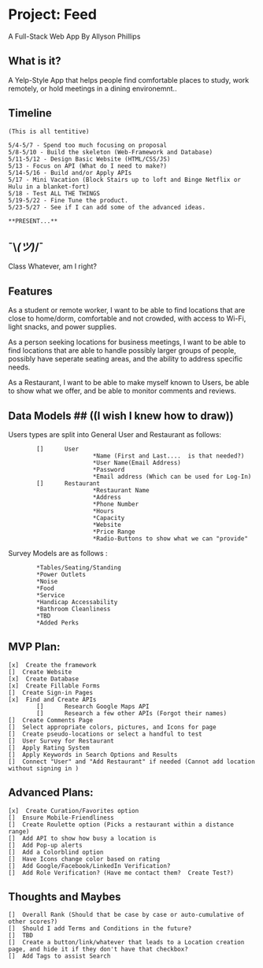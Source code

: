 # Project: Feed

A Full-Stack Web App
By
Allyson Phillips

## What is it?

A Yelp-Style App that helps people find comfortable places to study, work remotely, or hold meetings in a dining environemnt..

## Timeline

```
(This is all tentitive)

5/4-5/7 - Spend too much focusing on proposal
5/8-5/10 - Build the skeleton (Web-Framework and Database)
5/11-5/12 - Design Basic Website (HTML/CSS/JS)
5/13 - Focus on API (What do I need to make?)
5/14-5/16 - Build and/or Apply APIs
5/17 - Mini Vacation (Block Stairs up to loft and Binge Netflix or Hulu in a blanket-fort)
5/18 - Test ALL THE THINGS
5/19-5/22 - Fine Tune the product.
5/23-5/27 - See if I can add some of the advanced ideas.

**PRESENT...**
```

## ¯\\_(ツ)_/¯

Class Whatever, am I right?

## Features

As a student or remote worker, I want to be able to find locations that are close to home/dorm, comfortable and not crowded, with access to Wi-Fi, light snacks, and power supplies.

As a person seeking locations for business meetings, I want to be able to find locations that are able to handle possibly larger groups of people, possibly have seperate seating areas, and the ability to address specific needs.

As a Restaurant, I want to be able to make myself known to Users, be able to show what we offer, and be able to monitor comments and reviews.

## Data Models ## ((I wish I knew how to draw))

Users types are split into General User and Restaurant as follows:

```
        []      User
                        *Name (First and Last....  is that needed?)
                        *User Name(Email Address)
                        *Password
                        *Email address (Which can be used for Log-In)
        []      Restaurant
                        *Restaurant Name
                        *Address
                        *Phone Number
                        *Hours
                        *Capacity
                        *Website
                        *Price Range
                        *Radio-Buttons to show what we can "provide"
```

Survey Models are as follows :

```
        *Tables/Seating/Standing
        *Power Outlets
        *Noise
        *Food
        *Service
        *Handicap Accessability
        *Bathroom Cleanliness
        *TBD
        *Added Perks
```

## MVP Plan:

```
[x]  Create the framework
[]  Create Website
[x]  Create Database
[x]  Create Fillable Forms
[]  Create Sign-in Pages
[x]  Find and Create APIs
        []      Research Google Maps API
        []      Research a few other APIs (Forgot their names)
[]  Create Comments Page
[]  Select appropriate colors, pictures, and Icons for page
[]  Create pseudo-locations or select a handful to test
[]  User Survey for Restaurant
[]  Apply Rating System
[]  Apply Keywords in Search Options and Results
[]  Connect "User" and "Add Restaurant" if needed (Cannot add location without signing in )

```

## Advanced Plans:

```
[x]  Create Curation/Favorites option
[]  Ensure Mobile-Friendliness
[]  Create Roulette option (Picks a restaurant within a distance range)
[]  Add API to show how busy a location is
[]  Add Pop-up alerts
[]  Add a Colorblind option
[]  Have Icons change color based on rating
[]  Add Google/Facebook/LinkedIn Verification?
[]  Add Role Verification? (Have me contact them?  Create Test?)
```

## Thoughts and Maybes

```
[]  Overall Rank (Should that be case by case or auto-cumulative of other scores?)
[]  Should I add Terms and Conditions in the future?
[]  TBD
[]  Create a button/link/whatever that leads to a Location creation page, and hide it if they don't have that checkbox?
[]  Add Tags to assist Search
```
